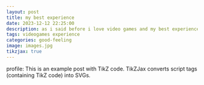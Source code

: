 ```yaml
---
layout: post
title: my best experience 
date: 2023-12-12 22:25:00
description: as i said before i love video games and my best experience through life was TLOU part 2
tags: videogames experience
categories: good-feeling
image: images.jpg
tikzjax: true
---
```

profile:
This is an example post with TikZ code. TikZJax converts script tags (containing TikZ code) into SVGs.

<script type="text/tikz">
\begin{tikzpicture}
    \draw[red,fill=black!60!red] (0,0) circle [radius=1.5];
    \draw[green,fill=black!60!green] (0,0) circle [x radius=1.5cm, y radius=10mm];
    \draw[blue,fill=black!60!blue] (0,0) circle [x radius=1cm, y radius=5mm, rotate=30];
\end{tikzpicture}
</script>
